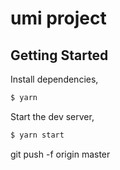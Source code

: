 # umi project

## Getting Started

Install dependencies,

```bash
$ yarn
```

Start the dev server,

```bash
$ yarn start
```

git push -f origin master
